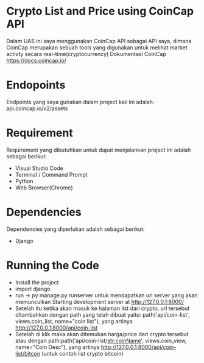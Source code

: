 # Crypto List and Price using CoinCap API

Dalam UAS ini saya menggunakan CoinCap API sebagai API saya, dimana CoinCap merupakan sebuah tools yang digunakan untuk melihat market activty secara real-time(cryptocurrency)
Dokumentasi CoinCap https://docs.coincap.io/

# Endopoints
Endpoints yang saya gunakan dalam project kali ini adalah:
api.coincap.io/v2/assets

# Requirement
Requirement yang dibutuhkan untuk dapat menjalankan project ini adalah sebagai berikut:
- Visual Studio Code
- Terminal / Command Prompt
- Python
- Web Browser(Chrome)

# Dependencies
Dependencies yang diperlukan adalah sebagai berikut:
- Django

# Running the Code
- Install the project
- import django
- run -> py manage.py runserver untuk mendapatkan url server yang akan memunculkan
  Starting development server at http://127.0.0.1:8000/
- Setelah itu ketika akan masuk ke halaman list dari crypto, url tersebut ditambahkan dengan path yang telah dibuat yaitu:
  path('api/coin-list', views.coin_list, name="coin list"), yang artinya http://127.0.0.1:8000/api/coin-list
- Setelah di klik maka akan ditemukan harga/price dari crypto tersebut atau dengan path:path('api/coin-list/<str:coinName>', views.coin_view, name="Coin Desc"),
  yang artinya http://127.0.0.1:8000/api/coin-list/bitcon (untuk contoh list crypto bitcoin)



